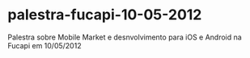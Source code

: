 palestra-fucapi-10-05-2012
==========================

Palestra sobre Mobile Market e desnvolvimento para iOS e Android na Fucapi em 10/05/2012